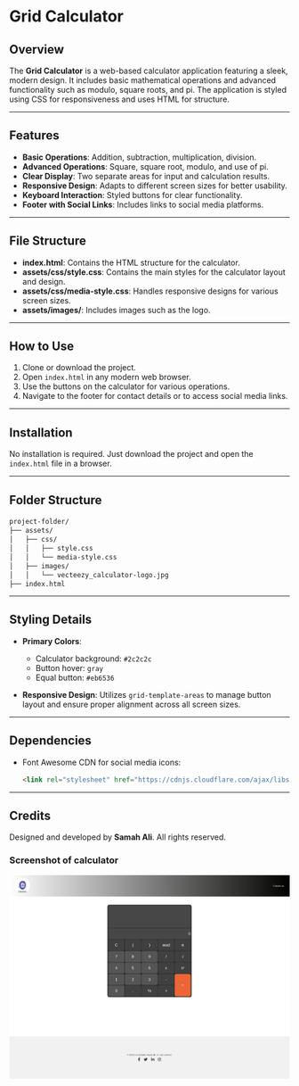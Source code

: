 # Grid Calculator

## Overview
The **Grid Calculator** is a web-based calculator application featuring a sleek, modern design. It includes basic mathematical operations and advanced functionality such as modulo, square roots, and pi. The application is styled using CSS for responsiveness and uses HTML for structure.

---

## Features
- **Basic Operations**: Addition, subtraction, multiplication, division.
- **Advanced Operations**: Square, square root, modulo, and use of pi.
- **Clear Display**: Two separate areas for input and calculation results.
- **Responsive Design**: Adapts to different screen sizes for better usability.
- **Keyboard Interaction**: Styled buttons for clear functionality.
- **Footer with Social Links**: Includes links to social media platforms.

---

## File Structure
- **index.html**: Contains the HTML structure for the calculator.
- **assets/css/style.css**: Contains the main styles for the calculator layout and design.
- **assets/css/media-style.css**: Handles responsive designs for various screen sizes.
- **assets/images/**: Includes images such as the logo.

---

## How to Use
1. Clone or download the project.
2. Open `index.html` in any modern web browser.
3. Use the buttons on the calculator for various operations.
4. Navigate to the footer for contact details or to access social media links.

---

## Installation
No installation is required. Just download the project and open the `index.html` file in a browser.

---

## Folder Structure
```
project-folder/
├── assets/
│   ├── css/
│   │   ├── style.css
│   │   └── media-style.css
│   ├── images/
│   │   └── vecteezy_calculator-logo.jpg
├── index.html
```

---

## Styling Details
- **Primary Colors**:
  - Calculator background: `#2c2c2c`
  - Button hover: `gray`
  - Equal button: `#eb6536`

- **Responsive Design**: Utilizes `grid-template-areas` to manage button layout and ensure proper alignment across all screen sizes.

---

## Dependencies
- Font Awesome CDN for social media icons:
  ```html
  <link rel="stylesheet" href="https://cdnjs.cloudflare.com/ajax/libs/font-awesome/6.0.0-beta3/css/all.min.css">
  ```

---

## Credits
Designed and developed by **Samah Ali**. All rights reserved.

### Screenshot of calculator
![Calculator screenshot](./assets/images/Document-01-01-2025_04_41_PM.png)